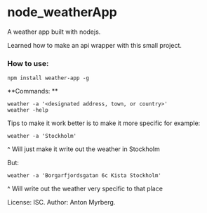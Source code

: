 # node_weatherApp
A weather app built with nodejs.

Learned how to make an api wrapper with this small project.

### How to use:

```
npm install weather-app -g
```
**Commands: **
```
weather -a '<designated address, town, or country>'
weather -help
```

Tips to make it work better is to make it more specific for example:

```
weather -a 'Stockholm'
```
^ Will just make it write out the weather in Stockholm

But:
```
weather -a 'Borgarfjordsgatan 6c Kista Stockholm'
```
^ Will write out the weather very specific to that place



License: ISC.
Author: Anton Myrberg.
